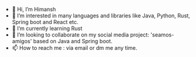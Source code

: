 - 👋 Hi, I’m Himansh
- 👀 I’m interested in many languages and libraries like Java, Python, Rust, Spring boot and React etc.
- 🌱 I’m currently learning Rust
- 💞️ I’m looking to collaborate on my social media project: 'seamos-amigos' based on Java and Spring boot.
- 📫 How to reach me : via email or dm me any time.

<!---
himanshb/himanshb is a ✨ special ✨ repository because its `README.md` (this file) appears on your GitHub profile.
You can click the Preview link to take a look at your changes.
--->
